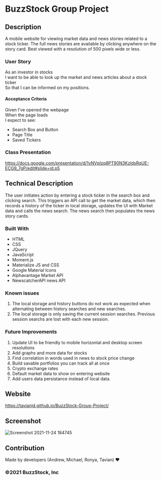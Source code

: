 # BuzzStock Group Project

## Description
A mobile website for viewing market data and news stories related to a stock ticker.  The full news stories are available by clicking anywhere on the story card.  Best viewed with a resolution of 500 pixels wide or less.

### User Story

As an investor in stocks  
I want to be able to look up the market and news articles about a stock ticker  
So that I can be informed on my positions.  

#### Acceptance Criteria

Given I’ve opened the webpage  
When the page loads  
I expect to see:  
* Search Box and Button  
* Page Title  
* Saved Tickers

### Class Presentation

https://docs.google.com/presentation/d/1vNVpIzq8PT90N3KzldsRqUE-ECG9_7gP/edit#slide=id.p5

## Technical Description

The user initiates action by entering a stock ticker in the search box and clicking search.  This triggers an API call to get the market data, which then records a history of the ticker in local storage, updates the UI with Market data and calls the news search.  The news search then populates the news story cards.

### Built With
* HTML
* CSS
* JQuery
* JavaScript
* Moment.js
* Materialize JS and CSS
* Google Material Icons
* Alphavantage Market API
* NewscatcherAPI news API

### Known issues

1. The local storage and history buttons do not work as expected when alternating between history searches and new searches.
2. The local storage is only saving the current session searches.  Previous session searchs are lost with each new session.

### Future Improvements

1. Update UI to be friendly to mobile horizontal and desktop screen resolutions
2. Add graphs and more data for stocks
3. Find correlation in words used in news to stock price change
4. Build savable portfolios you can track all at once
5. Crypto exchange rates
6. Default market data to show on entering website
7. Add users data persistance instead of local data.


## Website
https://tavianjd.github.io/BuzzStock-Group-Project/

## Screenshot
![Screenshot 2021-11-24 184745](https://user-images.githubusercontent.com/89175620/143332153-13310344-1db9-4ff3-9762-3ed52d9d34d4.png)

## Contribution
Made by developers (Andrew, Michael, Ronya, Tavian) ❤

### ©️2021 BuzzStock, Inc
